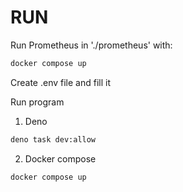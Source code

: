 # RUN

Run Prometheus in './prometheus' with:

```bash
docker compose up
```

Create .env file and fill it

Run program

1. Deno

```bash
deno task dev:allow
```

2. Docker compose

```bash
docker compose up
```

